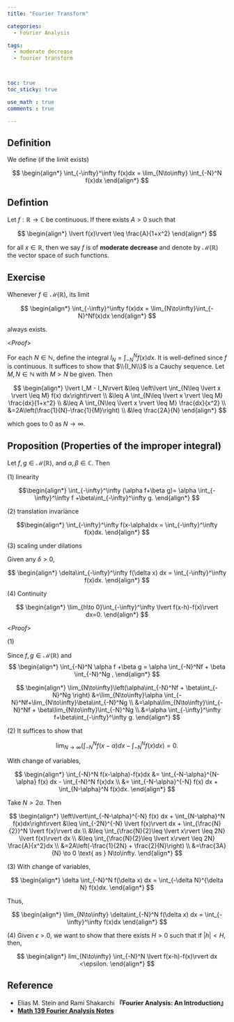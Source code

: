 ```yaml
---
title: "Fourier Transform"

categories:
  - Fourier Analysis

tags:
  - moderate decrease
  - fourier transform



toc: true
toc_sticky: true

use_math : true
comments : true

---
```


## Definition
We define (if the limit exists)

$$
\begin{align*}
\int_{-\infty}^\infty f(x)dx = \lim_{N\to\infty} \int_{-N}^N f(x)dx
\end{align*}
$$

## Defintion
Let $f:\mathbb{R}\to\mathbb{C}$ be continuous. If there exists $A>0$ such that 

$$
\begin{align*}
\lvert f(x)\rvert \leq \frac{A}{1+x^2}
\end{align*}
$$

for all $x\in\mathbb{R}$, then we say $f$ is of **moderate decrease** and denote by $\mathcal{M}(\mathbb{R})$ the vector space of such functions.

## Exercise
Whenever $f\in\mathcal{M}(\mathbb{R})$, its limit 

$$
\begin{align*}
\int_{-\infty}^\infty f(x)dx = \lim_{N\to\infty}\int_{-N}^Nf(x)dx
\end{align*}
$$

always exists. 

<*Proof*>

For each $N\in\mathbb{N}$, define the integral $I_N=\int_{-N}^Nf(x)dx$. It is well-defined since $f$ is continuous. It suffices to show that $\\{I_N\\}$ is a Cauchy sequence. Let $M,N\in\mathbb{N}$ with $M>N$ be given. Then

$$
\begin{align*}
\lvert I_M - I_N\rvert &\leq \left\lvert \int_{N\leq \lvert x \rvert \leq M} f(x) dx\right\rvert \\
&\leq A \int_{N\leq \lvert x \rvert \leq M} \frac{dx}{1+x^2} \\
&\leq A \int_{N\leq \lvert x \rvert \leq M} \frac{dx}{x^2} \\
&=2A\left(\frac{1}{N}-\frac{1}{M}\right) \\
&\leq \frac{2A}{N}
\end{align*}
$$

which goes to $0$ as $N\to\infty$.
$$\tag*{$\square$}$$

## Proposition (Properties of the improper integral)
Let $f,g\in\mathcal{M}(\mathbb{R})$, and $\alpha,\beta\in\mathbb{C}$. Then

(1) linearity

$$\begin{align*}
\int_{-\infty}^\infty (\alpha f+\beta g)= \alpha \int_{-\infty}^\infty f +\beta\int_{-\infty}^\infty g.
\end{align*}
$$

(2) translation invariance

$$\begin{align*}
\int_{-\infty}^\infty f(x-\alpha)dx = \int_{-\infty}^\infty f(x)dx.
\end{align*}
$$


(3) scaling under dilations

Given any $\delta>0$,

$$
\begin{align*}
\delta\int_{-\infty}^\infty f(\delta x) dx = \int_{-\infty}^\infty f(x)dx.
\end{align*}
$$


(4) Continuity

$$
\begin{align*}
\lim_{h\to 0}\int_{-\infty}^\infty \lvert f(x-h)-f(x)\rvert dx=0.
\end{align*}
$$

<*Proof*>

(1) 

Since $f,g\in\mathcal{M}(\mathbb{R})$ and 
$$
\begin{align*}
\int_{-N}^N \alpha f +\beta g = \alpha \int_{-N}^Nf + \beta \int_{-N}^Ng ,
\end{align*}
$$

$$
\begin{align*}
\lim_{N\to\infty}\left(\alpha\int_{-N}^Nf + \beta\int_{-N}^Ng \right) &=\lim_{N\to\infty}\alpha \int_{-N}^Nf+\lim_{N\to\infty}\beta\int_{-N}^Ng \\
&=\alpha\lim_{N\to\infty}\int_{-N}^Nf + \beta\lim_{N\to\infty}\int_{-N}^Ng \\
&=\alpha \int_{-\infty}^\infty f+\beta\int_{-\infty}^\infty g.
\end{align*}
$$

(2) It suffices to show that 

$$
\lim_{N\to\infty}\left(\int_{-N}^N f(x-\alpha) dx -\int_{-N}^Nf(x) dx \right) =0.
$$

With change of variables,

$$
\begin{align*}
\int_{-N}^N f(x-\alpha)-f(x)dx &= \int_{-N-\alpha}^{N-\alpha} f(x) dx - \int_{-N}^N f(x)dx \\
&= \int_{-N-\alpha}^{-N} f(x) dx + \int_{N-\alpha}^N f(x)dx. 
\end{align*}
$$

Take $N>2\alpha$. Then

$$
\begin{align*}
\left\lvert\int_{-N-\alpha}^{-N} f(x) dx + \int_{N-\alpha}^N f(x)dx\right\rvert &\leq \int_{-2N}^{-N} \lvert f(x)\rvert dx + \int_{\frac{N}{2}}^N \lvert f(x)\rvert dx \\
&\leq \int_{\frac{N}{2}\leq \lvert x\rvert \leq 2N} \lvert f(x)\rvert dx \\
&\leq  \int_{\frac{N}{2}\leq \lvert x\rvert \leq 2N} \frac{A}{x^2}dx \\
&=2A\left(-\frac{1}{2N} + \frac{2}{N}\right) \\
&=\frac{3A}{N} \to 0 \text{ as } N\to\infty.
\end{align*}
$$

(3)  With change of variables,

$$
\begin{align*}
\delta \int_{-N}^N f(\delta x) dx = \int_{-\delta N}^{\delta N} f(x)dx.
\end{align*}
$$

Thus, 

$$
\begin{align*}
\lim_{N\to\infty} \delta\int_{-N}^N f(\delta x) dx = \int_{-\infty}^\infty f(x)dx
\end{align*}
$$

(4) Given $\epsilon>0$, we want to show that there exists $H>0$ such that  if $\lvert h \rvert < H$, then,

$$
\begin{align*}
lim_{N\to\infty} \int_{-N}^N \lvert f(x-h)-f(x)\rvert dx <\epsilon.
\end{align*}
$$


## Reference
- Elias M. Stein and  Rami Shakarchi **『**Fourier Analysis: An Introduction**』**
- **[Math 139 Fourier Analysis Notes](https://drive.google.com/file/d/1f1pp1QkF0BqqLELBrKyk69X0ofd3SjdR/view?usp=sharing)**
